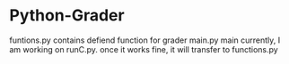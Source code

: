 # Python-Grader
funtions.py contains defiend function for grader
main.py main 
currently, I am working on runC.py. once it works fine, it will transfer to functions.py